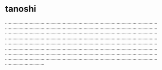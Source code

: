 # tanoshi
................................................................................................................................................................................................................................................................................................................................................................................................................................................................................................................................................................................................................................................................................................................................................................................................................................................................................................................................................................................................................................................................